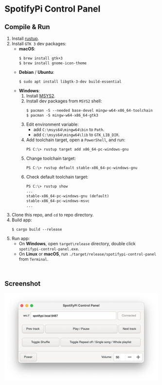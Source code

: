 # SpotifyPi Control Panel

## Compile & Run

1. Install [rustup](https://www.rust-lang.org/tools/install).
2. Install `GTK 3` dev packages:
    - **macOS**:
        ```
        $ brew install gtk+3
        $ brew install gnome-icon-theme
        ```
    - **Debian** / **Ubuntu**:
        ```
        $ sudo apt install libgtk-3-dev build-essential
        ```
    - **Windows**:
        1. Install [MSYS2](https://www.msys2.org/).
        2. Install dev packages from `MSYS2` shell:
            ```
            $ pacman -S --needed base-devel mingw-w64-x86_64-toolchain
            $ pacman -S mingw-w64-x86_64-gtk3
            ```
        3. Edit environment variable:
            - add `C:\msys64\mingw64\bin` to `Path`.
            - add `C:\msys64\mingw64\lib` to `GTK_LIB_DIR`.
        4. Add toolchain target, open a `PowerShell`, and run:
            ```
            PS C:\> rustup target add x86_64-pc-windows-gnu
            ```
        5. Change toolchain target:
            ```
            PS C:\> rustup default stable-x86_64-pc-windows-gnu
            ```
        6. Check default toolchain target:
            ```
            PS C:\> rustup show
            ...
            stable-x86_64-pc-windows-gnu (default)
            stable-x86_64-pc-windows-msvc 
            ...
            ```
3. Clone this repo, and `cd` to repo directory.
4. Build app:
    ```
    $ cargo build --release
    ```
5. Run app:
    - On **Windows**, open `target\release` directory, double click `spotifypi-control-panel.exe`.
    - On **Linux** or **macOS**, run `./target/release/spotifypi-control-panel` from `Terminal`.

<br>

## Screenshot

![Screenshot](imgs/screenshot.png)

